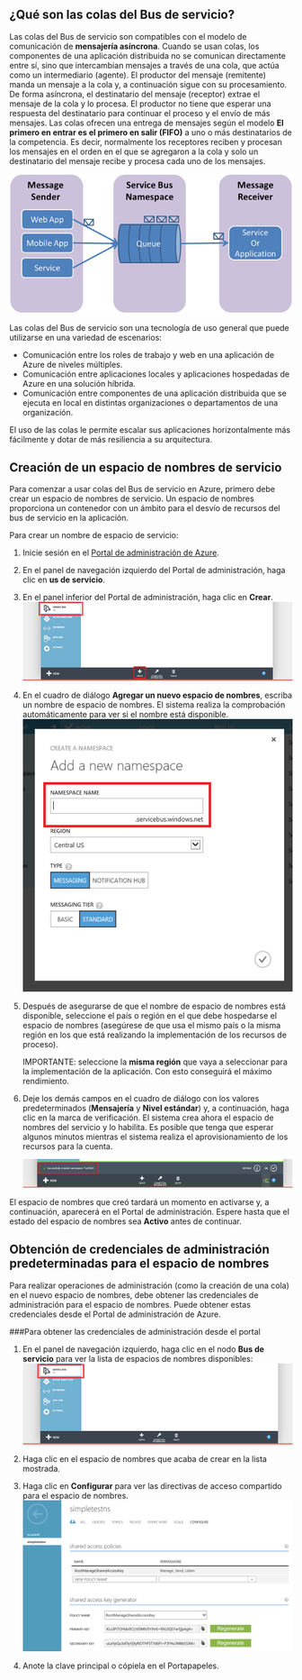 <a id="what-are-service-bus-queues"></a>
## ¿Qué son las colas del Bus de servicio?

Las colas del Bus de servicio son compatibles con el modelo de comunicación de **mensajería asíncrona**. Cuando se usan colas, los componentes de una aplicación distribuida no se comunican directamente entre sí, sino que intercambian mensajes a través de una cola, que actúa como un intermediario (agente). El productor del mensaje (remitente) manda un mensaje a la cola y, a continuación sigue con su procesamiento. De forma asíncrona, el destinatario del mensaje (receptor) extrae el mensaje de la cola y lo procesa. El productor no tiene que esperar una respuesta del destinatario para continuar el proceso y el envío de más mensajes. Las colas ofrecen una entrega de mensajes según el modelo **El primero en entrar es el primero en salir (FIFO)** a uno o más destinatarios de la competencia. Es decir, normalmente los receptores reciben y procesan los mensajes en el orden en el que se agregaron a la cola y solo un destinatario del mensaje recibe y procesa cada uno de los mensajes.

![QueueConcepts](./media/service-bus-java-how-to-create-queue/sb-queues-08.png)

Las colas del Bus de servicio son una tecnología de uso general que puede utilizarse en una variedad de escenarios:

-   Comunicación entre los roles de trabajo y web en una aplicación de Azure de niveles múltiples.
-   Comunicación entre aplicaciones locales y aplicaciones hospedadas de Azure en una solución híbrida.
-   Comunicación entre componentes de una aplicación distribuida que se ejecuta en local en distintas organizaciones o departamentos de una organización.

El uso de las colas le permite escalar sus aplicaciones horizontalmente más fácilmente y dotar de más resiliencia a su arquitectura.

## Creación de un espacio de nombres de servicio

Para comenzar a usar colas del Bus de servicio en Azure, primero debe crear un espacio de nombres de servicio. Un espacio de nombres proporciona un contenedor con un ámbito para el desvío de recursos del bus de servicio en la aplicación.

Para crear un nombre de espacio de servicio:

1.  Inicie sesión en el [Portal de administración de Azure][].

2.  En el panel de navegación izquierdo del Portal de administración, haga clic en **us de servicio**.

3.  En el panel inferior del Portal de administración, haga clic en **Crear**. ![](./media/service-bus-java-how-to-create-queue/sb-queues-03.png)

4.  En el cuadro de diálogo **Agregar un nuevo espacio de nombres**, escriba un nombre de espacio de nombres. El sistema realiza la comprobación automáticamente para ver si el nombre está disponible. ![](./media/service-bus-java-how-to-create-queue/sb-queues-04.png)

5.  Después de asegurarse de que el nombre de espacio de nombres está disponible, seleccione el país o región en el que debe hospedarse el espacio de nombres (asegúrese de que usa el mismo país o la misma región en los que está realizando la implementación de los recursos de proceso).

	IMPORTANTE: seleccione la **misma región** que vaya a seleccionar para la implementación de la aplicación. Con esto conseguirá el máximo rendimiento.

6. 	Deje los demás campos en el cuadro de diálogo con los valores predeterminados (**Mensajería** y **Nivel estándar**) y, a continuación, haga clic en la marca de verificación. El sistema crea ahora el espacio de nombres del servicio y lo habilita. Es posible que tenga que esperar algunos minutos mientras el sistema realiza el aprovisionamiento de los recursos para la cuenta.

	![](./media/service-bus-java-how-to-create-queue/getting-started-multi-tier-27.png)

El espacio de nombres que creó tardará un momento en activarse y, a continuación, aparecerá en el Portal de administración. Espere hasta que el estado del espacio de nombres sea **Activo** antes de continuar.

## Obtención de credenciales de administración predeterminadas para el espacio de nombres

Para realizar operaciones de administración (como la creación de una cola) en el nuevo espacio de nombres, debe obtener las credenciales de administración para el espacio de nombres. Puede obtener estas credenciales desde el Portal de administración de Azure.

###Para obtener las credenciales de administración desde el portal

1.  En el panel de navegación izquierdo, haga clic en el nodo **Bus de servicio** para ver la lista de espacios de nombres disponibles: ![](./media/service-bus-java-how-to-create-queue/sb-queues-13.png)

2.  Haga clic en el espacio de nombres que acaba de crear en la lista mostrada.

3.  Haga clic en **Configurar** para ver las directivas de acceso compartido para el espacio de nombres. ![](./media/service-bus-java-how-to-create-queue/sb-queues-14.png)

4.  Anote la clave principal o cópiela en el Portapapeles.

  [Azure Management Portal]: http://manage.windowsazure.com
  [Portal de administración de Azure]: http://manage.windowsazure.com

  [34]: ./media/service-bus-java-how-to-create-queue/VSProperties.png

<!---HONumber=July15_HO2-->